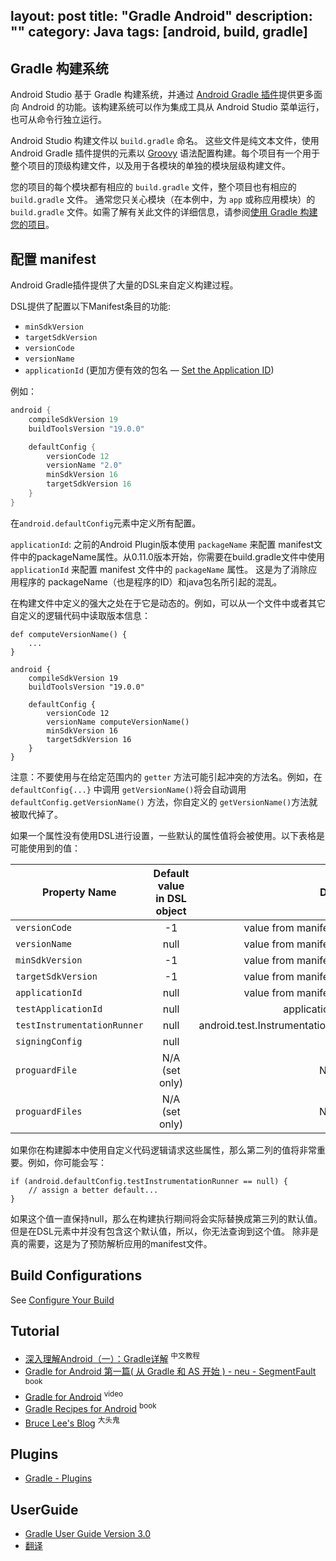 layout: post
title: "Gradle Android"
description: ""
category: Java
tags: [android, build, gradle]
---

## Gradle 构建系统

Android Studio 基于 Gradle 构建系统，并通过 [Android Gradle 插件](https://developer.android.com/tools/revisions/gradle-plugin.html)提供更多面向 Android 的功能。该构建系统可以作为集成工具从 Android Studio 菜单运行，也可从命令行独立运行。

Android Studio 构建文件以 `build.gradle` 命名。
 这些文件是纯文本文件，使用 Android Gradle 插件提供的元素以 [Groovy](http://groovy.codehaus.org/) 语法配置构建。每个项目有一个用于整个项目的顶级构建文件，以及用于各模块的单独的模块层级构建文件。

您的项目的每个模块都有相应的 `build.gradle`
文件，整个项目也有相应的 `build.gradle` 文件。
通常您只关心模块（在本例中，为 `app` 或称应用模块）的 `build.gradle`
文件。如需了解有关此文件的详细信息，请参阅[使用
Gradle 构建您的项目](https://developer.android.com/studio/build/index.html)。

## 配置 manifest

Android Gradle插件提供了大量的DSL来自定义构建过程。

DSL提供了配置以下Manifest条目的功能:  

- `minSdkVersion`
- `targetSdkVersion`
- `versionCode`
- `versionName`
- `applicationId` (更加方便有效的包名 — [Set the Application ID](https://developer.android.com/studio/build/application-id.html)) 

例如：

```gradle
android {
    compileSdkVersion 19
    buildToolsVersion "19.0.0"

    defaultConfig {
        versionCode 12
        versionName "2.0"
        minSdkVersion 16
        targetSdkVersion 16
    }
}
```

在`android.defaultConfig`元素中定义所有配置。

`applicationId`: 之前的Android Plugin版本使用 `packageName` 来配置 manifest文件中的packageName属性。从0.11.0版本开始，你需要在build.gradle文件中使用 `applicationId` 来配置 manifest 文件中的 `packageName` 属性。
这是为了消除应用程序的 packageName（也是程序的ID）和java包名所引起的混乱。

在构建文件中定义的强大之处在于它是动态的。例如，可以从一个文件中或者其它自定义的逻辑代码中读取版本信息：

```
def computeVersionName() {
    ...
}

android {
    compileSdkVersion 19
    buildToolsVersion "19.0.0"

    defaultConfig {
        versionCode 12
        versionName computeVersionName()
        minSdkVersion 16
        targetSdkVersion 16
    }
}
```

注意：不要使用与在给定范围内的 `getter` 方法可能引起冲突的方法名。例如，在 `defaultConfig{...}` 中调用 `getVersionName()`将会自动调用 `defaultConfig.getVersionName()` 方法，你自定义的 `getVersionName()`方法就被取代掉了。

如果一个属性没有使用DSL进行设置，一些默认的属性值将会被使用。以下表格是可能使用到的值：

Property Name               | Default value in DSL object |      Default value
--------------------------- |:---------------------:| --------------------:
`versionCode`               |             -1              |         value from manifest if present
`versionName`               |            null             |         value from manifest if present
`minSdkVersion`             |             -1              |         value from manifest if present
`targetSdkVersion`          |             -1              |         value from manifest if present
`applicationId`             |            null             |         value from manifest if present
`testApplicationId`         |            null   | applicationId + “.test”
`testInstrumentationRunner` |  null   | android.test.InstrumentationTestRunner
`signingConfig`             |    null  | null
`proguardFile`              |       N/A (set only)|  N/A (set only)
`proguardFiles`             |       N/A (set only)   |N/A (set only)

如果你在构建脚本中使用自定义代码逻辑请求这些属性，那么第二列的值将非常重要。例如，你可能会写：

```
if (android.defaultConfig.testInstrumentationRunner == null) {
    // assign a better default...
}
```

如果这个值一直保持null，那么在构建执行期间将会实际替换成第三列的默认值。但是在DSL元素中并没有包含这个默认值，所以，你无法查询到这个值。
除非是真的需要，这是为了预防解析应用的manifest文件。


## Build Configurations

See [Configure Your Build](https://developer.android.com/studio/build/index.html#build-config)

## Tutorial

- [深入理解Android（一）：Gradle详解](http://www.infoq.com/cn/articles/android-in-depth-gradle) <sup>中文教程</sup>
- [Gradle for Android 第一篇( 从 Gradle 和 AS 开始 ) - neu - SegmentFault](https://segmentfault.com/a/1190000004229002) <sup>book</sup>
- [Gradle for Android](https://www.safaribooksonline.com/library/view/gradle-for-android/9781491941102/) <sup>video</sup>
- [Gradle Recipes for Android](https://www.safaribooksonline.com/library/view/gradle-recipes-for/9781491947272/) <sup>book</sup>
- [Bruce Lee's Blog](http://blog.jinkuyinku.com/) <sup>大头鬼</sup>

## Plugins

- [Gradle - Plugins](https://plugins.gradle.org/)

## UserGuide

- [Gradle User Guide Version 3.0](https://docs.gradle.org/current/userguide/userguide.html)
- [翻译](http://avatarqing.github.io/Gradle-Plugin-User-Guide-Chinese-Verision/) 
